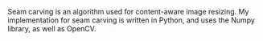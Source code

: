 Seam carving is an algorithm used for content-aware image resizing. My implementation for seam carving is written in Python, and uses the Numpy library, as well as OpenCV.
